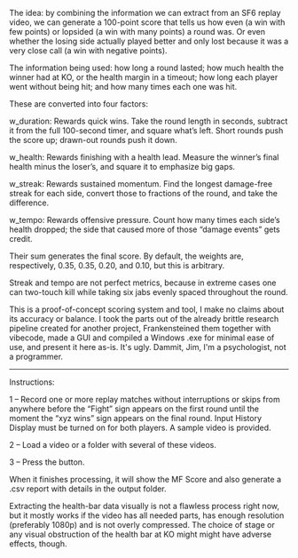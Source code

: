 The idea: by combining the information we can extract from an SF6 replay video, we can generate a 100-point score that tells us how even (a win with few points) or lopsided (a win with many points) a round was. Or even whether the losing side actually played better and only lost because it was a very close call (a win with negative points).

The information being used: how long a round lasted; how much health the winner had at KO, or the health margin in a timeout; how long each player went without being hit; and how many times each one was hit.

These are converted into four factors:

w_duration: Rewards quick wins. Take the round length in seconds, subtract it from the full 100-second timer, and square what’s left. Short rounds push the score up; drawn-out rounds push it down.

w_health: Rewards finishing with a health lead. Measure the winner’s final health minus the loser’s, and square it to emphasize big gaps.

w_streak: Rewards sustained momentum. Find the longest damage-free streak for each side, convert those to fractions of the round, and take the difference.

w_tempo: Rewards offensive pressure. Count how many times each side’s health dropped; the side that caused more of those “damage events” gets credit.

Their sum generates the final score. By default, the weights are, respectively, 0.35, 0.35, 0.20, and 0.10, but this is arbitrary.

Streak and tempo are not perfect metrics, because in extreme cases one can two-touch kill while taking six jabs evenly spaced throughout the round.

This is a proof-of-concept scoring system and tool, I make no claims about its accuracy or balance. I took the parts out of the already brittle research pipeline created for another project, Frankensteined them together with vibecode, made a GUI and compiled a Windows .exe for minimal ease of use, and present it here as-is. It's ugly. Dammit, Jim, I'm a psychologist, not a programmer.

* * * * *

Instructions:

1 – Record one or more replay matches without interruptions or skips from anywhere before the “Fight” sign appears on the first round until the moment the “xyz wins” sign appears on the final round. Input History Display must be turned on for both players. A sample video is provided.

2 – Load a video or a folder with several of these videos.

3 – Press the button.

When it finishes processing, it will show the MF Score and also generate a .csv report with details in the output folder.

Extracting the health-bar data visually is not a flawless process right now, but it mostly works if the video has all needed parts, has enough resolution (preferably 1080p) and is not overly compressed. The choice of stage or any visual obstruction of the health bar at KO might might have adverse effects, though.
